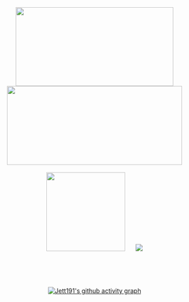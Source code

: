 
<div align="center">
<span>  </span>
<img height="180px" width="360" src="https://github-readme-stats.vercel.app/api?username=jett191&show_icons=true&theme=react&rank_icon=github" /><span> </span><img height="180px"  width="400" src="https://streak-stats.demolab.com/?user=jett191&theme=monokai-metallian" />
<span>  </span>
</div>

</br>

<div align="center">
<span>  </span>
<img height="180px" src="https://github-readme-stats.vercel.app/api/top-langs/?username=anuraghazra&layout=compact&theme=tokyonight" /><span> &nbsp&nbsp &nbsp&nbsp</span><img  src="https://skillicons.dev/icons?i=js,html,css&theme=dark" />
<span>  </span>
<div>
  
</br></br></br>

[![Jett191's github activity graph](https://github-readme-activity-graph.vercel.app/graph?username=Jett191&theme=react)](https://github.com/ashutosh00710/github-readme-activity-graph)
